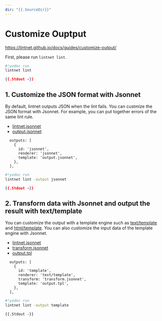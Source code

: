 ```yaml
---
dir: "{{.SourceDir}}"
---
```


# Customize Ouptput

https://lintnet.github.io/docs/guides/customize-output/

First, please run `lintnet lint`.

```sh
#!yodoc run
lintnet lint
```

```json
{{.Stdout -}}
```

## 1. Customize the JSON format with Jsonnet

By default, lintnet outputs JSON when the lint fails.
You can custmize the JSON format with Jsonnet.
For example, you can put together errors of the same lint rule.

- [lintnet.jsonnet](lintnet.jsonnet)
- [output.jsonnet](output.jsonnet)

```jsonnet
  outputs: [
    {
      id: 'jsonnet',
      renderer: 'jsonnet',
      template: 'output.jsonnet',
    },
  ],
```

```sh
#!yodoc run
lintnet lint -output jsonnet
```

```json
{{.Stdout -}}
```

## 2. Transform data with Jsonnet and output the result with text/template

You can customize the output with a template engine such as [text/template](https://pkg.go.dev/text/template) and [html/template](https://pkg.go.dev/html/template).
You can also customize the input data of the template engine with Jsonnet.

- [lintnet.jsonnet](lintnet.jsonnet)
- [transform.jsonnet](transform.jsonnet)
- [output.tpl](output.tpl)

```jsonnet
  outputs: [
    {
      id: 'template',
      renderer: 'text/template',
      transform: 'transform.jsonnet',
      template: 'output.tpl',
    },
  ],
```

```sh
#!yodoc run
lintnet lint -output template
```

```
{{.Stdout -}}
```
